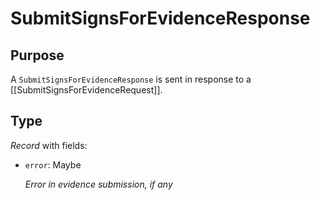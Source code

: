 # SubmitSignsForEvidenceResponse

## Purpose

<!-- --8<-- [start:purpose] -->
A `SubmitSignsForEvidenceResponse` is sent in response to a [[SubmitSignsForEvidenceRequest]].
<!-- --8<-- [end:purpose] -->

## Type

<!-- --8<-- [start:type] -->
<div class="type" markdown>

*Record* with fields:

- `error`: Maybe<string>

  *Error in evidence submission, if any*
</div>
<!-- --8<-- [end:type] -->